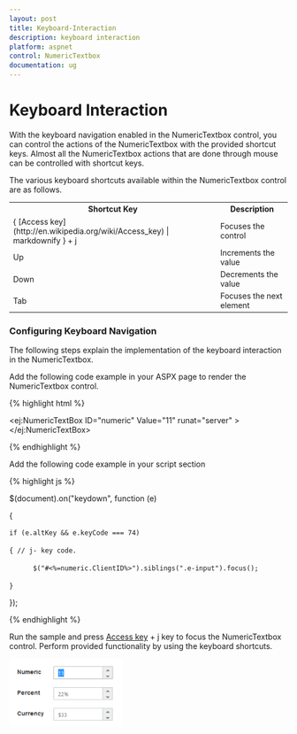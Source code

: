 ```yaml
---
layout: post
title: Keyboard-Interaction
description: keyboard interaction
platform: aspnet
control: NumericTextbox
documentation: ug
---
```


# Keyboard Interaction

With the keyboard navigation enabled in the NumericTextbox control, you can control the actions of the NumericTextbox with the provided shortcut keys. Almost all the NumericTextbox actions that are done through mouse can be controlled with shortcut keys.

The various keyboard shortcuts available within the NumericTextbox control are as follows. 



<table>
<tr>
<th>
Shortcut Key</th><th>
Description</th></tr>
<tr>
<td>
{ [Access key](http://en.wikipedia.org/wiki/Access_key) | markdownify } + j</td><td>
Focuses the control</td></tr>
<tr>
<td>
Up</td><td>
Increments the value</td></tr>
<tr>
<td>
Down</td><td>
Decrements the value</td></tr>
<tr>
<td>
Tab</td><td>
Focuses the next element</td></tr>
</table>


### Configuring Keyboard Navigation

The following steps explain the implementation of the keyboard interaction in the NumericTextbox.

Add the following code example in your ASPX page to render the NumericTextbox control.

{% highlight html %}

<ej:NumericTextBox ID="numeric" Value="11"  runat="server" ></ej:NumericTextBox> 



{% endhighlight %}

Add the following code example in your script section

{% highlight js %}

$(document).on("keydown", function (e) 

{

    if (e.altKey && e.keyCode === 74) 

    { // j- key code.

          $("#<%=numeric.ClientID%>").siblings(".e-input").focus();

    }

});



{% endhighlight %}



Run the sample and press [Access key](http://en.wikipedia.org/wiki/Access_key) + j key to focus the NumericTextbox control. Perform provided functionality by using the keyboard shortcuts.

![C:/Users/giftline.jebamani/Desktop/p.png](Keyboard-Interaction_images/Keyboard-Interaction_img1.png) 




